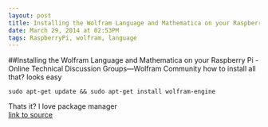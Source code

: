 ```yaml
---
layout: post
title: Installing the Wolfram Language and Mathematica on your Raspberry Pi - Online Technical Discussion Groups—Wolfram Community
date: March 29, 2014 at 02:53PM
tags: RaspberryPi, wolfram, language
---
```

##Installing the Wolfram Language and Mathematica on your Raspberry Pi - Online Technical Discussion Groups—Wolfram Community
how to install all that? looks easy  

    sudo apt-get update && sudo apt-get install wolfram-engine  

Thats it? I love package manager  
[link to source](http://ift.tt/1jHfJkc) 
